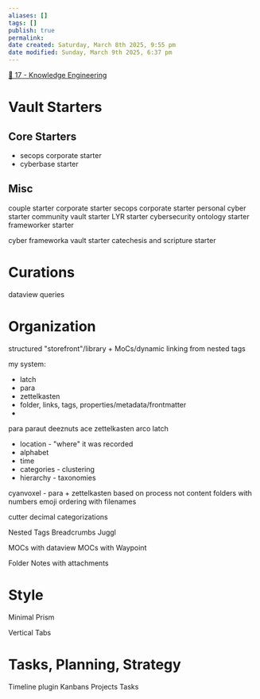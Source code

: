 ```yaml
---
aliases: []
tags: []
publish: true
permalink:
date created: Saturday, March 8th 2025, 9:55 pm
date modified: Sunday, March 9th 2025, 6:37 pm
---
```


[📁 17 - Knowledge Engineering](../📁%2017%20-%20Knowledge%20Engineering/📁%2017%20-%20Knowledge%20Engineering.md)

# Vault Starters

## Core Starters

- secops corporate starter
- cyberbase starter

## Misc

couple starter
corporate starter
secops corporate starter
personal cyber starter
community vault starter
LYR starter
cybersecurity ontology starter
frameworker starter

cyber frameworka vault starter
catechesis and scripture starter

# Curations

dataview queries

# Organization

structured "storefront"/library + MoCs/dynamic linking from nested tags

my system:
- latch
- para
- zettelkasten
- folder, links, tags, properties/metadata/frontmatter
- 

para
paraut
deeznuts
ace
zettelkasten
arco
latch
- location - "where" it was recorded
- alphabet
- time
- categories - clustering
- hierarchy - taxonomies

cyanvoxel - para + zettelkasten
based on process not content
folders with numbers
emoji ordering with filenames

cutter
decimal categorizations

Nested Tags
Breadcrumbs
Juggl

MOCs with dataview
MOCs with Waypoint

Folder Notes with attachments

# Style

Minimal
Prism

Vertical Tabs

# Tasks, Planning, Strategy

Timeline plugin
Kanbans
Projects
Tasks
